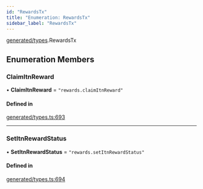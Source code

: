 ```yaml
---
id: "RewardsTx"
title: "Enumeration: RewardsTx"
sidebar_label: "RewardsTx"
---
```


[generated/types](../../../../modules/Generated/Types/Types.md).RewardsTx

## Enumeration Members

### ClaimItnReward

• **ClaimItnReward** = ``"rewards.claimItnReward"``

#### Defined in

[generated/types.ts:693](https://github.com/PolymeshAssociation/polymesh-sdk/blob/31fdce23/src/generated/types.ts#L693)

___

### SetItnRewardStatus

• **SetItnRewardStatus** = ``"rewards.setItnRewardStatus"``

#### Defined in

[generated/types.ts:694](https://github.com/PolymeshAssociation/polymesh-sdk/blob/31fdce23/src/generated/types.ts#L694)
